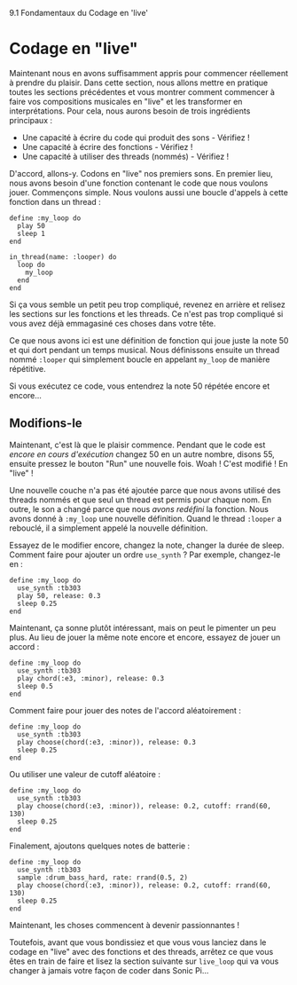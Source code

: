 9.1 Fondamentaux du Codage en 'live'

# Codage en "live"

Maintenant nous en avons suffisamment appris pour commencer réellement 
à prendre du plaisir. Dans cette section, nous allons mettre en 
pratique toutes les sections précédentes et vous montrer comment 
commencer à faire vos compositions musicales en "live" et les 
transformer en interprétations. Pour cela, nous aurons besoin de trois 
ingrédients principaux :

* Une capacité à écrire du code qui produit des sons - Vérifiez !
* Une capacité à écrire des fonctions - Vérifiez !
* Une capacité à utiliser des threads (nommés) - Vérifiez !

D'accord, allons-y. Codons en "live" nos premiers sons. En premier 
lieu, nous avons besoin d'une fonction contenant le code que nous 
voulons jouer. Commençons simple. Nous voulons aussi une boucle 
d'appels à cette fonction dans un thread :

```
define :my_loop do
  play 50
  sleep 1
end

in_thread(name: :looper) do
  loop do
    my_loop
  end
end
```

Si ça vous semble un petit peu trop compliqué, revenez en arrière et 
relisez les sections sur les fonctions et les threads. Ce n'est pas 
trop compliqué si vous avez déjà emmagasiné ces choses dans votre tête.

Ce que nous avons ici est une définition de fonction qui joue juste la 
note 50 et qui dort pendant un temps musical. Nous définissons ensuite un 
thread nommé `:looper` qui simplement boucle en appelant `my_loop` de 
manière répétitive.

Si vous exécutez ce code, vous entendrez la note 50 répétée encore 
et encore...

## Modifions-le


Maintenant, c'est là que le plaisir commence. Pendant que le code est 
*encore en cours d'exécution* changez 50 en un autre nombre, disons 55, 
ensuite pressez le bouton "Run" une nouvelle fois. Woah ! C'est modifié !
En "live" !

Une nouvelle couche n'a pas été ajoutée parce que nous avons utilisé 
des threads nommés et que seul un thread est permis pour chaque nom. En 
outre, le son a changé parce que nous *avons redéfini* la fonction. 
Nous avons donné à `:my_loop` une nouvelle définition. Quand le thread 
`:looper` a rebouclé, il a simplement appelé la nouvelle définition.

Essayez de le modifier encore, changez la note, changer la durée de 
sleep. Comment faire pour ajouter un ordre `use_synth` ? Par exemple, 
changez-le en :

```
define :my_loop do
  use_synth :tb303
  play 50, release: 0.3
  sleep 0.25
end
```

Maintenant, ça sonne plutôt intéressant, mais on peut le pimenter un 
peu plus. Au lieu de jouer la même note encore et encore, essayez de 
jouer un accord :

```
define :my_loop do
  use_synth :tb303
  play chord(:e3, :minor), release: 0.3
  sleep 0.5
end
```

Comment faire pour jouer des notes de l'accord aléatoirement :

```
define :my_loop do
  use_synth :tb303
  play choose(chord(:e3, :minor)), release: 0.3
  sleep 0.25
end
```

Ou utiliser une valeur de cutoff aléatoire :

```
define :my_loop do
  use_synth :tb303
  play choose(chord(:e3, :minor)), release: 0.2, cutoff: rrand(60, 130)
  sleep 0.25
end
```

Finalement, ajoutons quelques notes de batterie :

```
define :my_loop do
  use_synth :tb303
  sample :drum_bass_hard, rate: rrand(0.5, 2)
  play choose(chord(:e3, :minor)), release: 0.2, cutoff: rrand(60, 130)
  sleep 0.25
end
```

Maintenant, les choses commencent à devenir passionnantes !

Toutefois, avant que vous bondissiez et que vous vous lanciez dans le 
codage en "live" avec des fonctions et des threads, arrêtez ce que vous 
êtes en train de faire et lisez la section suivante sur `live_loop` qui 
va vous changer à jamais votre façon de coder dans Sonic Pi...
